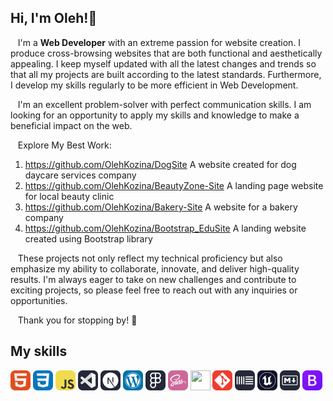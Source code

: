 ## Hi, I'm Oleh!👋

&nbsp;&nbsp;&nbsp;I'm a **Web Developer** with an extreme passion for website creation. I produce cross-browsing websites that are both functional and aesthetically appealing. I keep myself updated with all the latest changes and trends so that all my projects are built according to the latest standards. Furthermore, I develop my skills regularly to be more efficient in  Web Development.

&nbsp;&nbsp;&nbsp;I'm an excellent problem-solver with perfect communication skills. I am looking for an opportunity to apply my skills and knowledge to make a beneficial impact on the web.

&nbsp;&nbsp;&nbsp;Explore My Best Work:
1. https://github.com/OlehKozina/DogSite A website created for dog daycare services company
2. https://github.com/OlehKozina/BeautyZone-Site A landing page website for local beauty clinic
3. https://github.com/OlehKozina/Bakery-Site A website for a bakery company
4. https://github.com/OlehKozina/Bootstrap_EduSite A landing website created using Bootstrap library


&nbsp;&nbsp;&nbsp;These projects not only reflect my technical proficiency but also emphasize my ability to collaborate, innovate, and deliver high-quality results. I'm always eager to take on new challenges and contribute to exciting projects, so please feel free to reach out with any inquiries or opportunities.

&nbsp;&nbsp;&nbsp;Thank you for stopping by! 🚀






## My skills
<img width="32" height="32" src="https://github.com/tandpfun/skill-icons/blob/main/icons/HTML.svg" alt="" /> <img width="32" height="32" src="https://github.com/tandpfun/skill-icons/blob/main/icons/CSS.svg" alt="" /> <img width="32" height="32" src="https://github.com/tandpfun/skill-icons/blob/main/icons/JavaScript.svg" alt="" /> <img width="32" height="32" src="https://github.com/tandpfun/skill-icons/blob/main/icons/VSCode-Dark.svg" alt="" /> <img width="32" height="32" src="https://github.com/tandpfun/skill-icons/blob/main/icons/NextJS-Dark.svg" alt="" />  <img width="32" height="32" src="https://github.com/tandpfun/skill-icons/blob/main/icons/Wordpress.svg" alt="" /> <img width="32" height="32" src="https://github.com/tandpfun/skill-icons/blob/main/icons/Figma-Dark.svg" alt="" />  <img width="32" height="32" src="https://github.com/tandpfun/skill-icons/blob/main/icons/Sass.svg" alt="" /> <img width="32" height="32" src="https://github.com/tandpfun/skill-icons/blob/main/icons/Npm-Dark.svg" alt="" /> <img width="32" height="32" src="https://github.com/tandpfun/skill-icons/blob/main/icons/Git.svg" alt="" /> <img width="32" height="32" src="https://github.com/tandpfun/skill-icons/blob/main/icons/Ableton-Dark.svg" alt="" /> <img width="32" height="32" src="https://github.com/tandpfun/skill-icons/blob/main/icons/UnrealEngine.svg" alt="" /> <img width="32" height="32" src="https://github.com/tandpfun/skill-icons/blob/main/icons/Markdown-Dark.svg" alt="" /> <img width="32" height="32" src="https://github.com/tandpfun/skill-icons/blob/main/icons/Bootstrap.svg" alt="" /> 




















